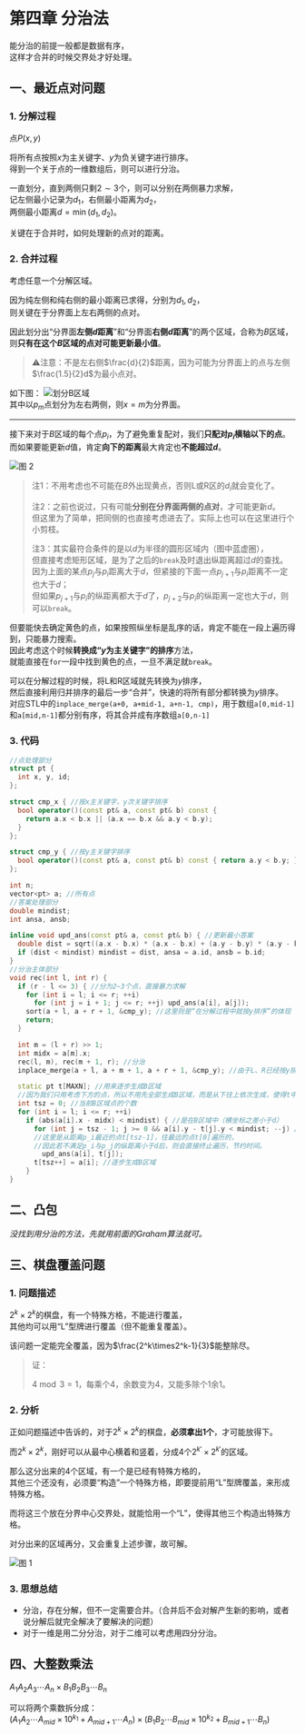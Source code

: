 # 第四章 分治法

能分治的前提一般都是数据有序，  
这样才合并的时候交界处才好处理。

## 一、最近点对问题  

### 1. 分解过程

点$P(x,y)$

将所有点按照$x$为主关键字、$y$为负关键字进行排序。  
得到一个关于点的一维数组后，则可以进行分治。

一直划分，直到两侧只剩$2\sim3$个，则可以分别在两侧暴力求解，  
记左侧最小记录为$d_1$，右侧最小距离为$d_2$，  
两侧最小距离$d=\min(d_1,d_2)$。

关键在于合并时，如何处理新的点对的距离。  

### 2. 合并过程

考虑任意一个分解区域。

因为纯左侧和纯右侧的最小距离已求得，分别为$d_1,d_2$，  
则关键在于分界面上左右两侧的点对。

因此划分出“分界面**左侧$d$距离**”和“分界面**右侧$d$距离**”的两个区域，合称为$B$区域，  
则**只有在这个$B$区域的点对可能更新最小值**。  
> ⚠注意：不是左右侧$\frac{d}{2}$距离，因为可能为分界面上的点与左侧$\frac{1.5}{2}d$为最小点对。

如下图：
![划分B区域](images/4-Division--04-06_22-17-23.jpg)  
其中以$p_m$点划分为左右两侧，则$x=m$为分界面。

---

接下来对于$B$区域的每个点$p_i$，为了避免重复配对，我们**只配对$p_i$横轴以下的点**。  
而如果要能更新$d$值，肯定**向下的距离**最大肯定也**不能超过$d$**。

![图 2](images/4-Division--04-06_22-45-28.jpg)  
> 注1：不用考虑也不可能在$B$外出现黄点，否则L或R区的$d_i$就会变化了。
>
> 注2：之前也说过，只有可能**分别在分界面两侧的点对**，才可能更新$d$。  
> 但这里为了简单，把同侧的也直接考虑进去了。实际上也可以在这里进行个小剪枝。
>
> 注3：其实最符合条件的是以$d$为半径的圆形区域内（图中蓝虚圈），  
> 但直接考虑矩形区域，是为了之后的`break`及时退出纵距离超过$d$的查找。  
> 因为上面的某点$p_j$与$p_i$距离大于$d$，但紧接的下面一点$p_{j+1}$与$p_i$距离不一定也大于$d$；  
> 但如果$p_{j+1}$与$p_i$的纵距离都大于$d$了，$p_{j+2}$与$p_i$的纵距离一定也大于$d$，则可以`break`。

但要能快去确定黄色的点，如果按照纵坐标是乱序的话，肯定不能在一段上遍历得到，只能暴力搜索。  
因此考虑这个时候**转换成“$y$为主关键字”的排序**方法，  
就能直接在`for`一段中找到黄色的点，一旦不满足就`break`。

可以在分解过程的时候，将L和R区域就先转换为$y$排序，  
然后直接利用归并排序的最后一步“合并”，快速的将所有部分都转换为$y$排序。  
对应STL中的`inplace_merge(a+0, a+mid-1, a+n-1, cmp)`，用于数组`a[0,mid-1]`和`a[mid,n-1]`都分别有序，将其合并成有序数组`a[0,n-1]`

### 3. 代码

```c++
//点处理部分
struct pt {
  int x, y, id;
};

struct cmp_x { //按x主关键字，y次关键字排序
  bool operator()(const pt& a, const pt& b) const {
    return a.x < b.x || (a.x == b.x && a.y < b.y);
  }
};

struct cmp_y { //按y主关键字排序
  bool operator()(const pt& a, const pt& b) const { return a.y < b.y; }
};

int n;
vector<pt> a; //所有点
//答案处理部分
double mindist;
int ansa, ansb;

inline void upd_ans(const pt& a, const pt& b) { //更新最小答案
  double dist = sqrt((a.x - b.x) * (a.x - b.x) + (a.y - b.y) * (a.y - b.y) + .0);
  if (dist < mindist) mindist = dist, ansa = a.id, ansb = b.id;
}
//分治主体部分
void rec(int l, int r) {
  if (r - l <= 3) { //分为2~3个点，直接暴力求解
    for (int i = l; i <= r; ++i)
      for (int j = i + 1; j <= r; ++j) upd_ans(a[i], a[j]);
    sort(a + l, a + r + 1, &cmp_y); //这里则是“在分解过程中就按y排序”的体现
    return;
  }

  int m = (l + r) >> 1;
  int midx = a[m].x;
  rec(l, m), rec(m + 1, r); //分治
  inplace_merge(a + l, a + m + 1, a + r + 1, &cmp_y); //由于L、R已经按y排序，这里直接merge合并即可

  static pt t[MAXN]; //用来逐步生成B区域
  //因为我们只用考虑下方的点，所以不用先全部生成B区域，而是从下往上依次生成，使得t中点始终满足在p_i下方。
  int tsz = 0; //当前B区域点的个数
  for (int i = l; i <= r; ++i)
    if (abs(a[i].x - midx) < mindist) { //是在B区域中（横坐标之差小于d）
      for (int j = tsz - 1; j >= 0 && a[i].y - t[j].y < mindist; --j) //开始考虑在B区域中其下方的点
      //这里是从距离p_i最近的点t[tsz-1]，往最远的点t[0]遍历的，  
      //因此若不满足p_i与p_j的纵距离小于d后，则会直接终止遍历，节约时间。
        upd_ans(a[i], t[j]);
      t[tsz++] = a[i]; //逐步生成B区域
    }
}
```

## 二、凸包

*没找到用分治的方法，先就用前面的Graham算法就可。*

## 三、棋盘覆盖问题  

### 1. 问题描述

$2^k\times2^k$的棋盘，有一个特殊方格，不能进行覆盖，  
其他均可以用“L”型牌进行覆盖（但不能重复覆盖）。

该问题一定能完全覆盖，因为$\frac{2^k\times2^k-1}{3}$能整除尽。
> 证：
>
> $4\bmod3=1$，每乘个$4$，余数变为$4$，又能多除个$1$余$1$。

### 2. 分析

正如问题描述中告诉的，对于$2^k\times2^k$的棋盘，**必须拿出$1$个**，才可能放得下。

而$2^k\times2^k$，刚好可以从最中心横着和竖着，分成$4$个$2^{k'}\times2^{k'}$的区域。

那么这分出来的$4$个区域，有一个是已经有特殊方格的，  
其他三个还没有，必须要“构造”一个特殊方格，即要提前用“L”型牌覆盖，来形成特殊方格。

而将这三个放在分界中心交界处，就能恰用一个“L”，使得其他三个构造出特殊方格。

对分出来的区域再分，又会重复上述步骤，故可解。

![图 1](images/4-Division--04-06_15-30-52.png)

### 3. 思想总结

* 分治，存在分解，但不一定需要合并。（合并后不会对解产生新的影响，或者说分解后就完全解决了要解决的问题）
* 对于一维是用二分分治，对于二维可以考虑用四分分治。

## 四、大整数乘法

$A_1A_2A_3\cdots A_n \times B_1B_2B_3\cdots B_n$

可以将两个乘数拆分成：  
$(A_1A_2\cdots A_{mid} \times 10^{k_1} + A_{mid+1}\cdots A_n) \times (B_1B_2\cdots B_{mid} \times 10^{k_2} + B_{mid+1}\cdots B_n)$